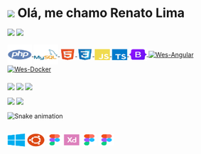 <h1><img id="adrian-rabelo-title" width=40 src="https://slackmojis.com/emojis/48489-a_hangloose/download"> Olá, me chamo Renato Lima</h1>


<div>
<img height='200px' src="https://github-readme-stats.vercel.app/api?username=renatolimaweb&show_icons=true&theme=dracula" />
<img height='200px' src="https://github-readme-stats.vercel.app/api/top-langs/?username=renatolimaweb&layout=compact&langs_count=15&theme=dracula" />
</div>

<div align="center">
  <a href="https://github.com/renatolimaweb">
</div>
<div style="display: inline_block"><br>
  <img align="center" alt="Wes-Js" height="45" width="55" src="https://raw.githubusercontent.com/devicons/devicon/master/icons/php/php-plain.svg">
  <img align="center" alt="Wes-Js" height="45" width="55" src="https://raw.githubusercontent.com/devicons/devicon/master/icons/mysql/mysql-original-wordmark.svg">
  <img align="center" alt="Wes-HTML" height="25" width="35" src="https://raw.githubusercontent.com/devicons/devicon/master/icons/html5/html5-original.svg">
  <img align="center" alt="Wes-CSS" height="25" width="35" src="https://raw.githubusercontent.com/devicons/devicon/master/icons/css3/css3-original.svg">
  <img align="center" alt="Wes-Js" height="25" width="35" src="https://raw.githubusercontent.com/devicons/devicon/master/icons/javascript/javascript-plain.svg">
  <img align="center" alt="Wes-Ts" height="25" width="35" src="https://raw.githubusercontent.com/devicons/devicon/master/icons/typescript/typescript-plain.svg">
  <img align="center" alt="Wes-Angular" height="30" width="40" src="https://raw.githubusercontent.com/devicons/devicon/master/icons/bootstrap/bootstrap-original.svg">
  <img align="center" alt="Wes-Angular" height="30" width="40" src="https://cdn.jsdelivr.net/gh/devicons/devicon/icons/angularjs/angularjs-original.svg">
  <img align="center" alt="Wes-Docker" height="30" width="40" src="https://cdn.jsdelivr.net/gh/devicons/devicon/icons/docker/docker-original-wordmark.svg">
  
</div>
  
  ### 
  <!--START_SECTION:waka-->
  <!--END_SECTION:waka-->
  <div>
 <a href="[https://instagram.com/wes_ev](https://www.behance.net/renatolima19)" target="_blank"><img src="https://img.shields.io/badge/Behance-0054F7?style=for-the-badge&logo=behance&logoColor=white" target="_blank"></a>
    <a href="Wes#2026" target="_blank"><img src="https://img.shields.io/badge/Discord-7289DA?style=for-the-badge&logo=discord&logoColor=white" target="_blank"></a>
  <a href="https://instagram.com/wes_ev" target="_blank"><img src="https://img.shields.io/badge/-Instagram-%23E4405F?style=for-the-badge&logo=instagram&logoColor=white" target="_blank"></a>
 
  <a href = "renatolimaweb@gmail.com"><img src="https://img.shields.io/badge/-Gmail-%23333?style=for-the-badge&logo=gmail&logoColor=white" target="_blank"></a>
  <a href="https://www.linkedin.com/in/wesllen-vin%C3%ADcius-dos-santos-lima" target="_blank"><img src="https://img.shields.io/badge/-LinkedIn-%230077B5?style=for-the-badge&logo=linkedin&logoColor=white" target="_blank"></a> 
 
![Snake animation](https://github.com/renatolimaweb/renatolimaweb/blob/output/github-contribution-grid-snake.svg)
 
</div>
<div style="display: inline_block"><br>
  <img align="center" alt="Wes-Linux" height="30" width="40" src="https://raw.githubusercontent.com/devicons/devicon/master/icons/windows8/windows8-original.svg">
  <img align="center" alt="Wes-Linux" height="30" width="40" src="https://raw.githubusercontent.com/devicons/devicon/master/icons/ubuntu/ubuntu-plain.svg">
  <img align="center" alt="Wes-Js" height="25" width="35" src="https://raw.githubusercontent.com/devicons/devicon/master/icons/figma/figma-original.svg">
  <img align="center" alt="Wes-Js" height="25" width="35" src="https://raw.githubusercontent.com/devicons/devicon/master/icons/xd/xd-plain.svg">
  <img align="center" alt="Wes-Js" height="25" width="35" src="https://raw.githubusercontent.com/devicons/devicon/master/icons/figma/figma-original.svg">
  <img align="center" alt="Wes-Js" height="25" width="35" src="https://raw.githubusercontent.com/devicons/devicon/master/icons/figma/figma-original.svg">
</div>

  
